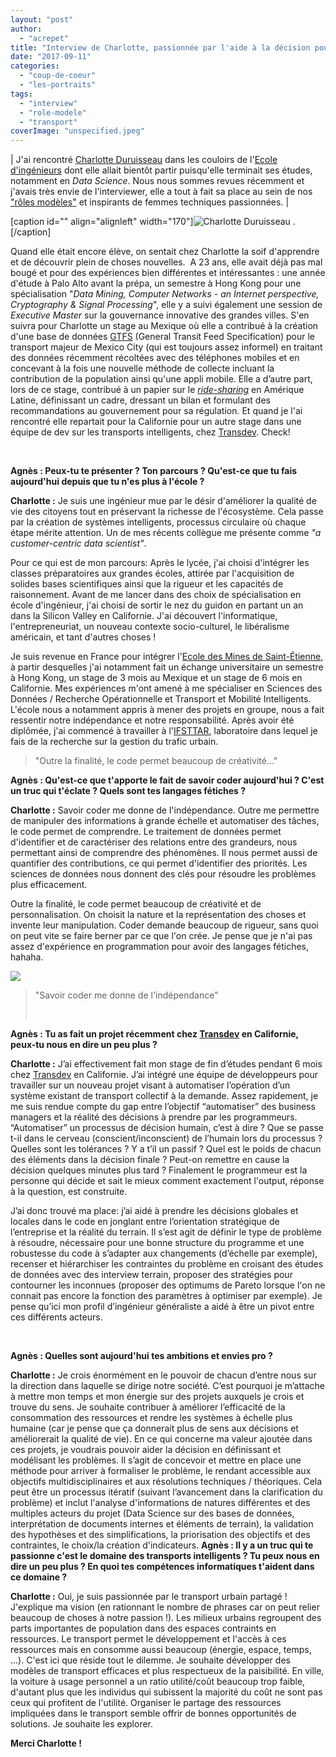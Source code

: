 ```yaml
---
layout: "post"
author: 
  - "acrepet"
title: "Interview de Charlotte, passionnée par l'aide à la décision pour les Transports Intelligents"
date: "2017-09-11"
categories: 
  - "coup-de-coeur"
  - "les-portraits"
tags: 
  - "interview"
  - "role-modele"
  - "transport"
coverImage: "unspecified.jpeg"
---
```


| J'ai rencontré [Charlotte Duruisseau](https://www.linkedin.com/in/charlotte-duruisseau-24091b126/) dans les couloirs de l'[Ecole d'ingénieurs](http://www.mines-stetienne.fr/) dont elle allait bientôt partir puisqu'elle terminait ses études, notamment en _Data Science_. Nous nous sommes revues récemment et j'avais très envie de l'interviewer, elle a tout à fait sa place au sein de nos ["rôles modèles"](http://www.duchess-france.org/roles-modeles/) et inspirants de femmes techniques passionnées. |

\[caption id="" align="alignleft" width="170"\]![Charlotte Duruisseau](/assets/2017/09/2017-09-11-interview-de-charlotte-passionnee-transports-intelligents/charlotte.png) .\[/caption\]

Quand elle était encore élève, on sentait chez Charlotte la soif d'apprendre et de découvrir plein de choses nouvelles.  A 23 ans, elle avait déjà pas mal bougé et pour des expériences bien différentes et intéressantes : une année d'étude à Palo Alto avant la prépa, un semestre à Hong Kong pour une spécialisation "_Data Mining, Computer Networks - an Internet perspective, Cryptography & Signal Processing_", elle y a suivi également une session de _Executive Master_ sur la gouvernance innovative des grandes villes. S'en suivra pour Charlotte un stage au Mexique où elle a contribué à la création d'une base de données [GTFS](https://en.wikipedia.org/wiki/General_Transit_Feed_Specification) (General Transit Feed Specification) pour le transport majeur de Mexico City (qui est toujours assez informel) en traitant des données récemment récoltées avec des téléphones mobiles et en concevant à la fois une nouvelle méthode de collecte incluant la contribution de la population ainsi qu'une appli mobile. Elle a d’autre part, lors de ce stage, contribué à un papier sur le [_ride-sharing_](https://en.wikipedia.org/wiki/Rideshare) en Amérique Latine, définissant un cadre, dressant un bilan et formulant des recommandations au gouvernement pour sa régulation. Et quand je l'ai rencontré elle repartait pour la Californie pour un autre stage dans une équipe de dev sur les transports intelligents, chez [Transdev](https://www.transdev.com/fr/). Check!

 

**Agnès : Peux-tu te présenter ? Ton parcours ? Qu'est-ce que tu fais aujourd'hui depuis que tu n'es plus à l'école ?**

**Charlotte :** Je suis une ingénieur mue par le désir d'améliorer la qualité de vie des citoyens tout en préservant la richesse de l'écosystème. Cela passe par la création de systèmes intelligents, processus circulaire où chaque étape mérite attention. Un de mes récents collègue me présente comme _"a customer-centric data scientist"_.

Pour ce qui est de mon parcours: Après le lycée, j'ai choisi d'intégrer les classes préparatoires aux grandes écoles, attirée par l'acquisition de solides bases scientifiques ainsi que la rigueur et les capacités de raisonnement. Avant de me lancer dans des choix de spécialisation en école d'ingénieur, j'ai choisi de sortir le nez du guidon en partant un an dans la Silicon Valley en Californie. J'ai découvert l'informatique, l'entrepreneuriat, un nouveau contexte socio-culturel, le libéralisme américain, et tant d'autres choses !

Je suis revenue en France pour intégrer l'[Ecole des Mines de Saint-Étienne](http://www.mines-stetienne.fr/), à partir desquelles j'ai notamment fait un échange universitaire un semestre à Hong Kong, un stage de 3 mois au Mexique et un stage de 6 mois en Californie. Mes expériences m'ont amené à me spécialiser en Sciences des Données / Recherche Opérationnelle et Transport et Mobilité Intelligents. L'école nous a notamment appris à mener des projets en groupe, nous a fait ressentir notre indépendance et notre responsabilité. Après avoir été diplômée, j'ai commencé à travailler à l'[IFSTTAR](http://www.ifsttar.fr/accueil/), laboratoire dans lequel je fais de la recherche sur la gestion du trafic urbain.

> "Outre la finalité, le code permet beaucoup de créativité..."

**Agnès : Qu'est-ce que t'apporte le fait de savoir coder aujourd'hui ? C'est un truc qui t'éclate ? Quels sont tes langages fétiches ?**

**Charlotte :** Savoir coder me donne de l'indépendance. Outre me permettre de manipuler des informations à grande échelle et automatiser des tâches, le code permet de comprendre. Le traitement de données permet d'identifier et de caractériser des relations entre des grandeurs, nous permettant ainsi de comprendre des phénomènes. Il nous permet aussi de quantifier des contributions, ce qui permet d'identifier des priorités. Les sciences de données nous donnent des clés pour résoudre les problèmes plus efficacement.

Outre la finalité, le code permet beaucoup de créativité et de personnalisation. On choisit la nature et la représentation des choses et invente leur manipulation. Coder demande beaucoup de rigueur, sans quoi on peut vite se faire berner par ce que l'on crée. Je pense que je n'ai pas assez d'expérience en programmation pour avoir des langages fétiches, hahaha.

[![](/assets/2017/09/2017-09-11-interview-de-charlotte-passionnee-transports-intelligents/unspecified-300x169.jpeg)](/assets/2017/09/2017-09-11-interview-de-charlotte-passionnee-transports-intelligents/unspecified.jpeg)

> "Savoir coder me donne de l'indépendance"
> 
>  

**Agnès : Tu as fait un projet récemment chez [Transdev](https://www.transdev.com/fr/) en Californie, peux-tu nous en dire un peu plus ?**

**Charlotte :** J’ai effectivement fait mon stage de fin d’études pendant 6 mois chez [Transdev](https://www.transdev.com/fr/) en Californie. J’ai intégré une équipe de développeurs pour travailler sur un nouveau projet visant à automatiser l’opération d’un système existant de transport collectif à la demande. Assez rapidement, je me suis rendue compte du gap entre l’objectif “automatiser” des business managers et la réalité des décisions à prendre par les programmeurs. “Automatiser” un processus de décision humain, c’est à dire ? Que se passe t-il dans le cerveau (conscient/inconscient) de l’humain lors du processus ? Quelles sont les tolérances ? Y a t’il un passif ? Quel est le poids de chacun des éléments dans la décision finale ? Peut-on remettre en cause la décision quelques minutes plus tard ? Finalement le programmeur est la personne qui décide et sait le mieux comment exactement l'output, réponse à la question, est construite.

J’ai donc trouvé ma place: j’ai aidé à prendre les décisions globales et locales dans le code en jonglant entre l’orientation stratégique de l’entreprise et la réalité du terrain. Il s’est agit de définir le type de problème à résoudre, nécessaire pour une bonne structure du programme et une robustesse du code à s’adapter aux changements (d’échelle par exemple), recenser et hiérarchiser les contraintes du problème en croisant des études de données avec des interview terrain, proposer des stratégies pour contourner les inconnues (proposer des optimums de Pareto lorsque l'on ne connait pas encore la fonction des paramètres à optimiser par exemple). Je pense qu’ici mon profil d’ingénieur généraliste a aidé à être un pivot entre ces différents acteurs.

 

**Agnès : Quelles sont aujourd'hui tes ambitions et envies pro ?**

**Charlotte :** Je crois énormément en le pouvoir de chacun d’entre nous sur la direction dans laquelle se dirige notre société. C’est pourquoi je m’attache à mettre mon temps et mon énergie sur des projets auxquels je crois et trouve du sens. Je souhaite contribuer à améliorer l’efficacité de la consommation des ressources et rendre les systèmes à échelle plus humaine (car je pense que ça donnerait plus de sens aux décisions et améliorerait la qualité de vie). En ce qui concerne ma valeur ajoutée dans ces projets, je voudrais pouvoir aider la décision en définissant et modélisant les problèmes. Il s’agit de concevoir et mettre en place une méthode pour arriver à formaliser le problème, le rendant accessible aux objectifs multidisciplinaires et aux résolutions techniques / théoriques. Cela peut être un processus itératif (suivant l’avancement dans la clarification du problème) et inclut l'analyse d'informations de natures différentes et des multiples acteurs du projet (Data Science sur des bases de données, interprétation de documents internes et éléments de terrain), la validation des hypothèses et des simplifications, la priorisation des objectifs et des contraintes, le choix/la création d'indicateurs. **Agnès : Il y a un truc qui te passionne c'est le domaine des transports intelligents ? Tu peux nous en dire un peu plus ? En quoi tes compétences informatiques t'aident dans ce domaine ?**

**Charlotte :** Oui, je suis passionnée par le transport urbain partagé ! J'explique ma vision (en rationnant le nombre de phrases car on peut relier beaucoup de choses à notre passion !). Les milieux urbains regroupent des parts importantes de population dans des espaces contraints en ressources. Le transport permet le développement et l'accès à ces ressources mais en consomme aussi beaucoup (énergie, espace, temps, …). C'est ici que réside tout le dilemme. Je souhaite développer des modèles de transport efficaces et plus respectueux de la paisibilité. En ville, la voiture à usage personnel a un ratio utilité/coût beaucoup trop faible, d'autant plus que les individus qui subissent la majorité du coût ne sont pas ceux qui profitent de l'utilité. Organiser le partage des ressources impliquées dans le transport semble offrir de bonnes opportunités de solutions. Je souhaite les explorer.

**Merci Charlotte !**
